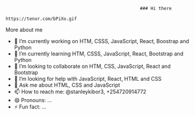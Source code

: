                                                        ### Hi there 
                                                       https://tenor.com/bPiXo.gif
More about me
- 🔭 I’m currently working on HTM, CSSS, JavaScript, React, Boostrap and Python
- 🌱 I’m currently learning HTM, CSSS, JavaScript, React, Bootstrap and Python
- 👯 I’m looking to collaborate on HTM, CSS, JavaScript, React and Bootstrap
- 🤔 I’m looking for help with JavaScript, React, HTML and CSS
- 💬 Ask me about HTML, CSS and JavaScript
- 📫 How to reach me: @stanleykibor3, +254720914772
- 😄 Pronouns: ...
- ⚡ Fun fact: ...
